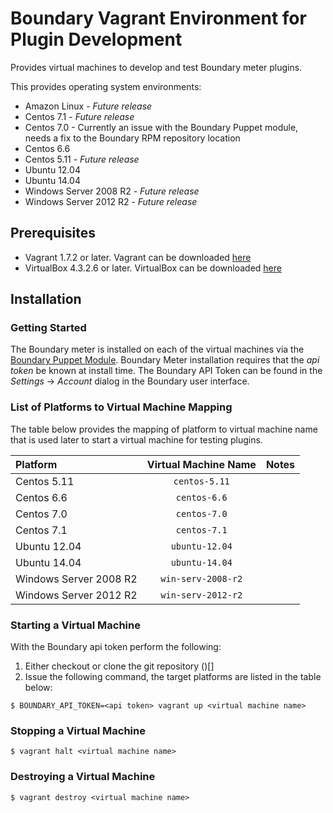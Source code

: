 # Boundary Vagrant Environment for Plugin Development

Provides virtual machines to develop and test Boundary meter plugins.

This provides operating system environments:

- Amazon Linux - _Future release_
- Centos 7.1 - _Future release_
- Centos 7.0 - Currently an issue with the Boundary Puppet module, needs a fix to the Boundary RPM repository location
- Centos 6.6
- Centos 5.11 - _Future release_
- Ubuntu 12.04
- Ubuntu 14.04
- Windows Server 2008 R2 - _Future release_
- Windows Server 2012 R2 - _Future release_

## Prerequisites

- Vagrant 1.7.2 or later. Vagrant can be downloaded [here](https://www.vagrantup.com/downloads.html)
- VirtualBox 4.3.2.6 or later. VirtualBox can be downloaded [here](https://www.virtualbox.org/wiki/Downloads)

## Installation

### Getting Started

The Boundary meter is installed on each of the virtual machines via the [Boundary Puppet Module](https://forge.puppetlabs.com/puppetlabs/boundary). Boundary Meter installation requires that the _api token_ be known at install time. The Boundary API Token can be found in the _Settings_ -> _Account_ dialog in the Boundary user interface.

### List of Platforms to Virtual Machine Mapping

The table below provides the mapping of platform to virtual machine name that is used later to start a virtual machine for testing plugins.

| Platform             | Virtual Machine Name  | Notes |
|:---------------------|:---------------------:|:-----:|
|Centos 5.11           |`centos-5.11`          |       |
|Centos 6.6            |`centos-6.6`           |       |
|Centos 7.0            |`centos-7.0`           |       |
|Centos 7.1            |`centos-7.1`           |       |
|Ubuntu 12.04          |`ubuntu-12.04`         |       |
|Ubuntu 14.04          |`ubuntu-14.04`         |       |
|Windows Server 2008 R2|`win-serv-2008-r2`     |       |
|Windows Server 2012 R2|`win-serv-2012-r2`     |       |


### Starting a Virtual Machine

With the Boundary api token perform the following:

1. Either checkout or clone the git repository ()[]
2. Issue the following command, the target platforms are listed in the table below:
```
$ BOUNDARY_API_TOKEN=<api token> vagrant up <virtual machine name>
```


### Stopping a Virtual Machine

```
$ vagrant halt <virtual machine name>
```

### Destroying a Virtual Machine

```
$ vagrant destroy <virtual machine name>
```




